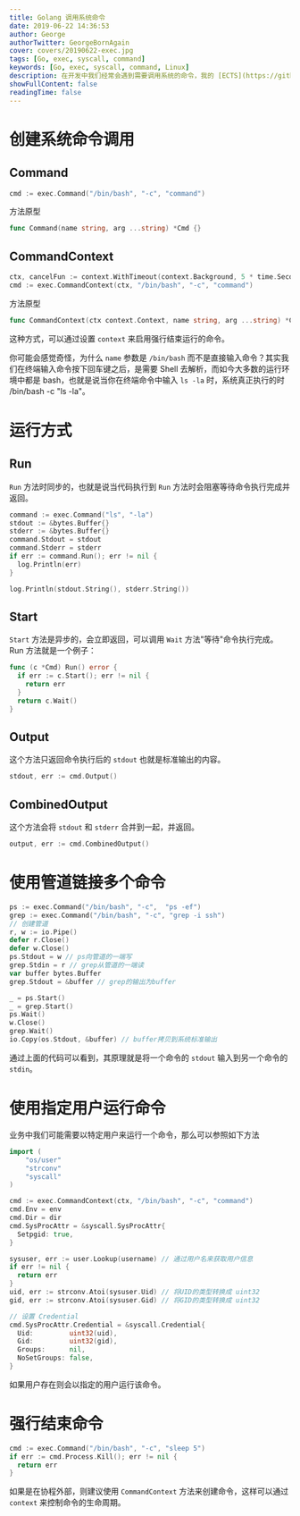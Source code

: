 ```yaml
---
title: Golang 调用系统命令
date: 2019-06-22 14:36:53
author: George
authorTwitter: GeorgeBornAgain
cover: covers/20190622-exec.jpg
tags: [Go, exec, syscall, command]
keywords: [Go, exec, syscall, command, Linux]
description: 在开发中我们经常会遇到需要调用系统的命令，我的 [ECTS](https://github.com/betterde/ects) 项目中也用到了 Golang 的 exec 包。
showFullContent: false
readingTime: false
---
```


# 创建系统命令调用

## Command

```go
cmd := exec.Command("/bin/bash", "-c", "command")
```
方法原型
```go
func Command(name string, arg ...string) *Cmd {}
```

## CommandContext

```go
ctx, cancelFun := context.WithTimeout(context.Background, 5 * time.Second)
cmd := exec.CommandContext(ctx, "/bin/bash", "-c", "command")
```
方法原型
```go
func CommandContext(ctx context.Context, name string, arg ...string) *Cmd {}
```
这种方式，可以通过设置 `context` 来启用强行结束运行的命令。

你可能会感觉奇怪，为什么 `name` 参数是 `/bin/bash` 而不是直接输入命令？其实我们在终端输入命令按下回车键之后，是需要 Shell 去解析，而如今大多数的运行环境中都是 bash，也就是说当你在终端命令中输入 `ls -la` 时，系统真正执行的时 /bin/bash -c "ls -la"。

# 运行方式

## Run

`Run` 方法时同步的，也就是说当代码执行到 `Run` 方法时会阻塞等待命令执行完成并返回。

```go
command := exec.Command("ls", "-la")
stdout := &bytes.Buffer{}
stderr := &bytes.Buffer{}
command.Stdout = stdout
command.Stderr = stderr
if err := command.Run(); err != nil {
  log.Println(err)
}

log.Println(stdout.String(), stderr.String())
```

## Start

`Start` 方法是异步的，会立即返回，可以调用 `Wait` 方法"等待"命令执行完成。Run 方法就是一个例子：

```go
func (c *Cmd) Run() error {
  if err := c.Start(); err != nil {
    return err
  }
  return c.Wait()
}
```

## Output

这个方法只返回命令执行后的 `stdout` 也就是标准输出的内容。
```go
stdout, err := cmd.Output()
```

## CombinedOutput

这个方法会将 `stdout` 和 `stderr` 合并到一起，并返回。

```go
output, err := cmd.CombinedOutput()
```

# 使用管道链接多个命令

```go
ps := exec.Command("/bin/bash", "-c",  "ps -ef")
grep := exec.Command("/bin/bash", "-c", "grep -i ssh")
// 创建管道
r, w := io.Pipe()
defer r.Close()
defer w.Close()
ps.Stdout = w // ps向管道的一端写
grep.Stdin = r // grep从管道的一端读
var buffer bytes.Buffer
grep.Stdout = &buffer // grep的输出为buffer

_ = ps.Start()
_ = grep.Start()
ps.Wait()
w.Close()
grep.Wait()
io.Copy(os.Stdout, &buffer) // buffer拷贝到系统标准输出
```
通过上面的代码可以看到，其原理就是将一个命令的 `stdout` 输入到另一个命令的 `stdin`。

# 使用指定用户运行命令

业务中我们可能需要以特定用户来运行一个命令，那么可以参照如下方法

```go
import (
	"os/user"
	"strconv"
	"syscall"
)

cmd := exec.CommandContext(ctx, "/bin/bash", "-c", "command")
cmd.Env = env
cmd.Dir = dir
cmd.SysProcAttr = &syscall.SysProcAttr{
  Setpgid: true,
}

sysuser, err := user.Lookup(username) // 通过用户名来获取用户信息
if err != nil {
  return err
}
uid, err := strconv.Atoi(sysuser.Uid) // 将UID的类型转换成 uint32
gid, err := strconv.Atoi(sysuser.Gid) // 将GID的类型转换成 uint32

// 设置 Credential
cmd.SysProcAttr.Credential = &syscall.Credential{
  Uid:         uint32(uid),
  Gid:         uint32(gid),
  Groups:      nil,
  NoSetGroups: false,
}
```

如果用户存在则会以指定的用户运行该命令。

# 强行结束命令

```go
cmd := exec.Command("/bin/bash", "-c", "sleep 5")
if err := cmd.Process.Kill(); err != nil {
  return err
}
```

如果是在协程外部，则建议使用 `CommandContext` 方法来创建命令，这样可以通过 `context` 来控制命令的生命周期。
